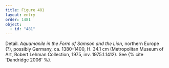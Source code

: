 ```yaml
---
title: Figure 481
layout: entry
order: 1481
object:
  - id: "481"
---
```


Detail. *Aquamanile in the Form of Samson and the Lion*, northern Europe (?), possibly Germany, ca. 1380–1400, H. 34.1 cm (Metropolitan Museum of Art, Robert Lehman Collection, 1975, inv. 1975.1.1412). See {% cite 'Dandridge 2006' %}.
